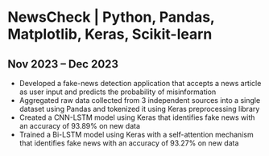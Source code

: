 # NewsCheck | Python, Pandas, Matplotlib, Keras, Scikit-learn 
## Nov 2023 – Dec 2023
- Developed a fake-news detection application that accepts a news article as user input and predicts the probability
of misinformation
- Aggregated raw data collected from 3 independent sources into a single dataset using Pandas and tokenized it using
Keras preprocessing library
- Created a CNN-LSTM model using Keras that identifies fake news with an accuracy of 93.89% on new data
- Trained a Bi-LSTM model using Keras with a self-attention mechanism that identifies fake news with an accuracy
of 93.27% on new data
